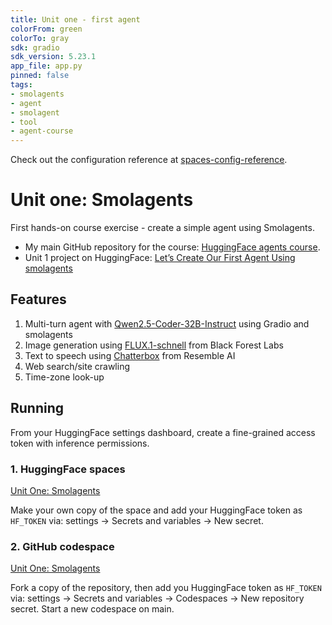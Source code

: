 ```yaml
---
title: Unit one - first agent
colorFrom: green
colorTo: gray
sdk: gradio
sdk_version: 5.23.1
app_file: app.py
pinned: false
tags:
- smolagents
- agent
- smolagent
- tool
- agent-course
---
```


Check out the configuration reference at [spaces-config-reference](https://huggingface.co/docs/hub/spaces-config-reference).

# Unit one: Smolagents

First hands-on course exercise - create a simple agent using Smolagents.

- My main GitHub repository for the course: [HuggingFace agents course](https://github.com/gperdrizet/hf-agents-course).
- Unit 1 project on HuggingFace: [Let’s Create Our First Agent Using smolagents](https://huggingface.co/learn/agents-course/unit1/tutorial)

## Features

1. Multi-turn agent with [Qwen2.5-Coder-32B-Instruct](https://huggingface.co/Qwen/Qwen2.5-Coder-32B-Instruct) using Gradio and smolagents
2. Image generation using [FLUX.1-schnell](https://huggingface.co/black-forest-labs/FLUX.1-schnell) from Black Forest Labs
3. Text to speech using [Chatterbox](https://huggingface.co/ResembleAI/chatterbox) from Resemble AI
4. Web search/site crawling
5. Time-zone look-up

## Running

From your HuggingFace settings dashboard, create a fine-grained access token with inference permissions.

### 1. HuggingFace spaces

[Unit One: Smolagents](https://huggingface.co/spaces/gperdrizet/unit-one-smolagents)

Make your own copy of the space and add your HuggingFace token as `HF_TOKEN` via: settings → Secrets and variables → New secret.

### 2. GitHub codespace

[Unit One: Smolagents](https://github.com/gperdrizet/unit-one-smolagents/tree/main)

Fork a copy of the repository, then add you HuggingFace token as `HF_TOKEN` via: settings → Secrets and variables → Codespaces → New repository secret. Start a new codespace on main.